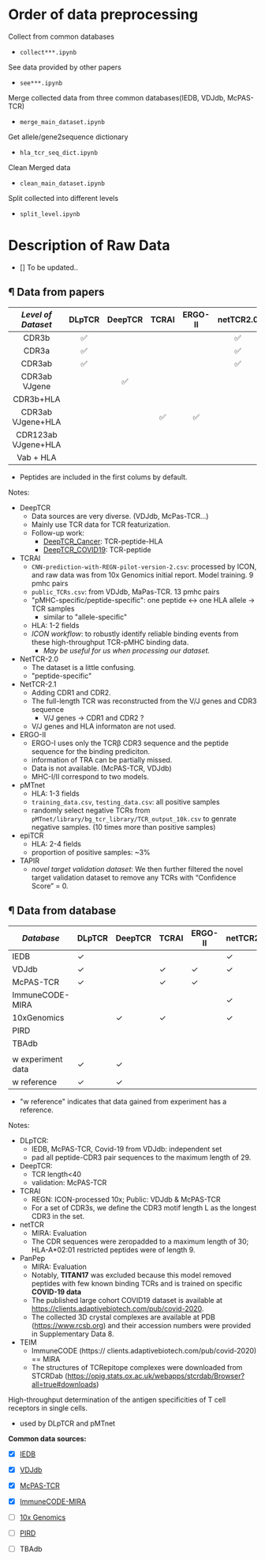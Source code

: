 # Order of data preprocessing

Collect from common databases
- `collect***.ipynb`

See data provided by other papers
- `see***.ipynb`

Merge collected data from three common databases(IEDB, VDJdb, McPAS-TCR)
- `merge_main_dataset.ipynb`

Get allele/gene2sequence dictionary
- `hla_tcr_seq_dict.ipynb`

Clean Merged data
- `clean_main_dataset.ipynb`

Split collected into different levels
- `split_level.ipynb`


# Description of Raw Data

- [] To be updated..

## ¶ Data from papers

|*Level of Dataset*|DLpTCR|DeepTCR|TCRAI|ERGO-II|netTCR2.0|netTCR2.1|pMTnet|PanPep|TEIM|STAPLER|epiTCR|TAPIR|TEPCAM|
|:---:|:---:|:---:|:---:|:---:|:---:|:---:|:---:|:---:|:---:|:---:|:---:|:---:|:---:|
|CDR3b|✅|     |     ||✅|     |      |✅|✅||✅||✅|
|CDR3a|✅|     |     ||✅|
|CDR3ab|✅|    |     ||✅| 
|CDR3ab VJgene||✅|
|CDR3b+HLA||     |     |     |     |     |✅||||✅|
|CDR3ab VJgene+HLA||     |✅|✅||||||||✅|
|CDR123ab VJgene+HLA||     ||| |✅|
|Vab + HLA||||||||||✅|
- Peptides are included in the first colums by default.

Notes:
- DeepTCR 
    - Data sources are very diverse. (VDJdb, McPas-TCR...)
    - Mainly use TCR data for TCR featurization.
    - Follow-up work: 
        - [DeepTCR_Cancer](https://github.com/sidhomj/DeepTCR_Cancer): TCR-peptide-HLA
        - [DeepTCR_COVID19](https://github.com/sidhomj/DeepTCR_COVID19): TCR-peptide
- TCRAI
    - `CNN-prediction-with-REGN-pilot-version-2.csv`: processed by ICON, and raw data was from 10x Genomics initial report. Model training. 9 pmhc pairs
    - `public_TCRs.csv`: from VDJdb, MaPas-TCR. 13 pmhc pairs
    - "pMHC-specific/peptide-specific": one peptide <-> one HLA allele -> TCR samples
        - similar to "allele-specific"
    - HLA: 1-2 fields
    - *ICON workflow*: to robustly identify reliable binding events from these high-throughput TCR-pMHC binding data.
        - *May be useful for us when processing our dataset.*
- NetTCR-2.0
    - The dataset is a little confusing. 
    - "peptide-specific"
- NetTCR-2.1
    - Adding CDR1 and CDR2.
    - The full-length TCR was reconstructed from the V/J genes and CDR3 sequence
        - V/J genes -> CDR1 and CDR2 ?
    - V/J genes and HLA informaton are not used.
- ERGO-II
    - ERGO-I uses only the TCRβ CDR3 sequence and the peptide sequence for the binding prediciton.
    - information of TRA can be partially missed.
    - Data is not available. (McPAS-TCR, VDJdb)
    - MHC-I/II correspond to two models.
- pMTnet
    - HLA: 1-3 fields
    - `training_data.csv`, `testing_data.csv`: all positive samples
    - randomly select negative TCRs from `pMTnet/library/bg_tcr_library/TCR_output_10k.csv` to genrate negative samples. (10 times more than positive samples)
- epiTCR
    - HLA: 2-4 fields
    - proportion of positive samples: ~3%
- TAPIR
    - *novel target validation dataset*: We then further filtered the novel target validation dataset to remove any TCRs with “Confidence Score” = 0.


## ¶ Data from database

| *Database*|   DLpTCR   |   DeepTCR   |   TCRAI    |   ERGO-II   |   netTCR2.0 |   netTCR2.1 |   pMTnet   |   PanPep   |   TEIM     |   epiTCR   |TAPIR|TEPCAM|
|---|---|---|---|---|---|---|---|---|---|---|---|---|
|IEDB       |$\checkmark$|             |            |             |$\checkmark$ |$\checkmark$ |            |$\checkmark$|            |$\checkmark$||$\checkmark$|
|VDJdb      |$\checkmark$|             |$\checkmark$|$\checkmark$ |$\checkmark$ |$\checkmark$ |$\checkmark$|$\checkmark$|$\checkmark$|$\checkmark$|$\checkmark$ |$\checkmark$|
|McPAS-TCR  |$\checkmark$|             |$\checkmark$|$\checkmark$ |             |$\checkmark$ |$\checkmark$|$\checkmark$|$\checkmark$|$\checkmark$||$\checkmark$|
|ImmuneCODE-MIRA|        |             |            |             |$\checkmark$ |             |$\checkmark$|            |$\checkmark$|            |
|10xGenomics|            |$\checkmark$ |$\checkmark$|             |$\checkmark$ |$\checkmark$ |            |            |            |$\checkmark$|
|PIRD       |            |             |            |             |             |             |$\checkmark$|$\checkmark$|            |            |
|TBAdb      |            |             |            |             |             |             |            |            |            |$\checkmark$|
|           |            |             |            |             |             |             |            |            |            |            |
|w experiment data|$\checkmark$|$\checkmark$ |            |             |             |             |$\checkmark$|            |            |            |
|w reference|$\checkmark$|$\checkmark$ |            |             |             |             |            |            |            |            |
- "w reference" indicates that data gained from experiment has a reference.

Notes:
- DLpTCR: 
    - IEDB, McPAS-TCR, Covid-19 from VDJdb: independent set
    - pad all peptide-CDR3 pair sequences to the maximum length of 29.
- DeepTCR: 
    - TCR length<40
    - validation: McPAS-TCR
- TCRAI
    - REGN: ICON-processed 10x; Public: VDJdb & McPAS-TCR
    - For a set of CDR3s, we define the CDR3 motif length L as the longest CDR3 in the set.
- netTCR
    - MIRA: Evaluation
    - The CDR sequences were zeropadded to a maximum length of 30; HLA-A*02:01 restricted peptides were of length 9.
- PanPep
    - MIRA: Evaluation
    - Notably, **TITAN17** was excluded because this model removed peptides with few known binding TCRs and is trained on specific **COVID-19 data**
    - The published large cohort COVID19 dataset is available at https://clients.adaptivebiotech.com/pub/covid-2020. 
    - The collected 3D crystal complexes are available at PDB (https://www.rcsb.org) and their accession numbers were provided in Supplementary Data 8.
- TEIM
    - ImmuneCODE (https:// clients.adaptivebiotech.com/pub/covid-2020) == MIRA
    - The structures of TCRepitope complexes were downloaded from STCRDab (https://opig.stats.ox.ac.uk/webapps/stcrdab/Browser?all=true#downloads)

High-throughput determination of the antigen specificities of T cell receptors in single cells.
- used by DLpTCR and pMTnet


**Common data sources:**
- [x] [IEDB](https://www.iedb.org/)
- [x] [VDJdb](https://github.com/antigenomics/vdjdb-db/releases)
- [x] [McPAS-TCR](http://friedmanlab.weizmann.ac.il/McPAS-TCR/)
- [x] [ImmuneCODE-MIRA](https://clients.adaptivebiotech.com/pub/covid-2020)
- [ ] [10x Genomics](https://www.10xgenomics.com/resources/datasets)
- [ ] [PIRD](https://db.cngb.org/pird/)
- [ ] TBAdb

